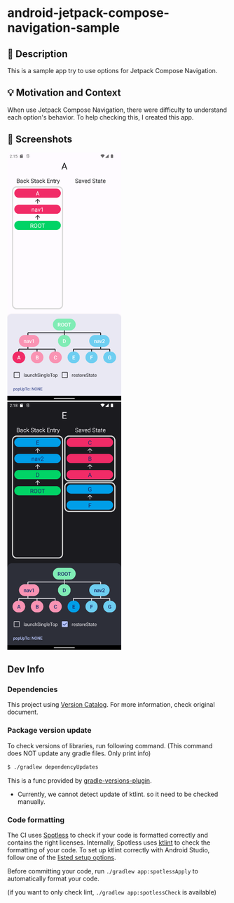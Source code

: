# android-jetpack-compose-navigation-sample

## :scroll: Description
This is a sample app try to use options for Jetpack Compose Navigation.

## :bulb: Motivation and Context
When use Jetpack Compose Navigation, there were difficulty to understand each option's behavior.
To help checking this, I created this app.

## :camera_flash: Screenshots
<!-- You can add more screenshots here if you like -->
<img src="/screenshots/image1.png" width="260">&emsp;<img src="/screenshots/image2.png" width="260">

## Dev Info
### Dependencies
This project using [Version Catalog](https://docs.gradle.org/7.2/userguide/platforms.html#sub:central-declaration-of-dependencies).
For more information, check original document.

### Package version update
To check versions of libraries, run following command.
(This command does NOT update any gradle files. Only print info)

```bash
$ ./gradlew dependencyUpdates
```

This is a func provided by [gradle-versions-plugin](https://github.com/ben-manes/gradle-versions-plugin).
- Currently, we cannot detect update of ktlint. so it need to be checked manually.

### Code formatting
The CI uses [Spotless](https://github.com/diffplug/spotless) to check if your code is formatted correctly and contains the right licenses.
Internally, Spotless uses [ktlint](https://github.com/pinterest/ktlint) to check the formatting of your code.
To set up ktlint correctly with Android Studio, follow one of the [listed setup options](https://github.com/pinterest/ktlint#-with-intellij-idea).

Before committing your code, run `./gradlew app:spotlessApply` to automatically format your code.

(if you want to only check lint, `./gradlew app:spotlessCheck` is available)
